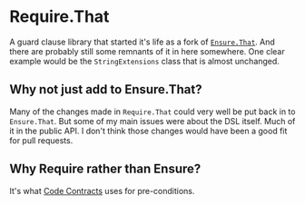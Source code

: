 # Require.That

A guard clause library that started it's life as a fork of [`Ensure.That`](https://github.com/danielwertheim/Ensure.That). And there are probably still some remnants of it in here somewhere. One clear example would be the `StringExtensions` class that is almost unchanged.

## Why not just add to Ensure.That?
Many of the changes made in `Require.That` could very well be put back in to `Ensure.That`. But some of my main issues were about the DSL itself. Much of it in the public API. I don't think those changes would have been a good fit for pull requests.

## Why Require rather than Ensure?

It's what [Code Contracts](http://research.microsoft.com/en-us/projects/contracts/) uses for pre-conditions.